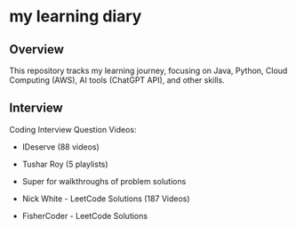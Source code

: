 # my learning diary

## Overview
This repository tracks my learning journey, focusing on Java, Python, Cloud Computing (AWS), AI tools (ChatGPT API), and other skills. 




## Interview
Coding Interview Question Videos:

- IDeserve (88 videos)
- Tushar Roy (5 playlists)

- Super for walkthroughs of problem solutions
- Nick White - LeetCode Solutions (187 Videos)

- FisherCoder - LeetCode Solutions
